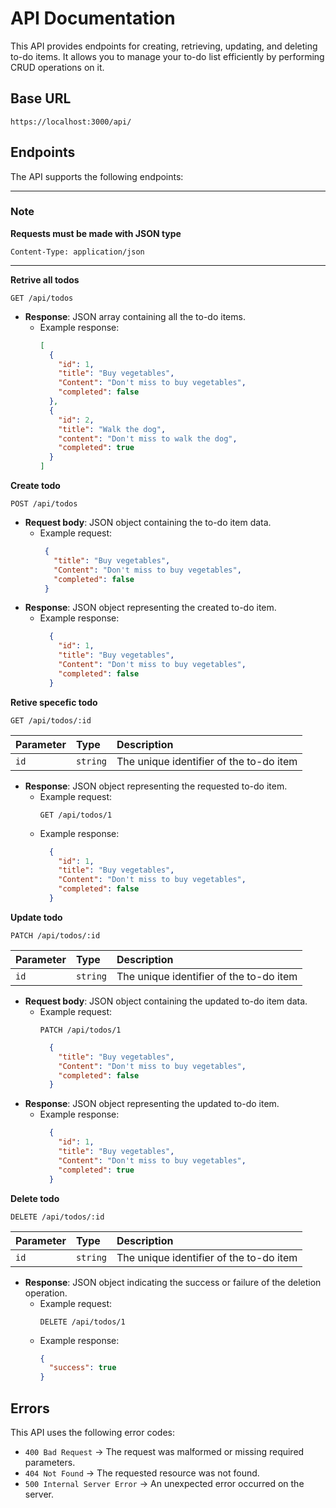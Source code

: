 # API Documentation

This API provides endpoints for creating, retrieving, updating, and deleting to-do items. It allows you to manage your to-do list efficiently by performing CRUD operations on it.

## Base URL

```
https://localhost:3000/api/
```

## Endpoints

The API supports the following endpoints:

---

### Note

**Requests must be made with JSON type**

```
Content-Type: application/json
```

---

**Retrive all todos**

```HTTP
GET /api/todos
```

- **Response**: JSON array containing all the to-do items.
  - Example response:
    ```JSON
    [
      {
        "id": 1,
        "title": "Buy vegetables",
        "Content": "Don't miss to buy vegetables",
        "completed": false
      },
      {
        "id": 2,
        "title": "Walk the dog",
        "content": "Don't miss to walk the dog",
        "completed": true
      }
    ]
    ```

**Create todo**

```HTTP
POST /api/todos
```

- **Request body**: JSON object containing the to-do item data.
  - Example request:
    ```JSON
     {
       "title": "Buy vegetables",
       "Content": "Don't miss to buy vegetables",
       "completed": false
     }
    ```
- **Response**: JSON object representing the created to-do item.
  - Example response:
    ```JSON
      {
        "id": 1,
        "title": "Buy vegetables",
        "Content": "Don't miss to buy vegetables",
        "completed": false
      }
    ```

**Retive specefic todo**

```HTTP
GET /api/todos/:id
```

| Parameter | Type     | Description                             |
| :-------- | :------- | :-------------------------------------- |
| `id`      | `string` | The unique identifier of the to-do item |

- **Response**: JSON object representing the requested to-do item.
  - Example request:
    ```HTTP
    GET /api/todos/1
    ```
  - Example response:
    ```JSON
      {
        "id": 1,
        "title": "Buy vegetables",
        "Content": "Don't miss to buy vegetables",
        "completed": false
      }
    ```

**Update todo**

```HTTP
PATCH /api/todos/:id
```

| Parameter | Type     | Description                             |
| :-------- | :------- | :-------------------------------------- |
| `id`      | `string` | The unique identifier of the to-do item |

- **Request body**: JSON object containing the updated to-do item data.
  - Example request:
    ```HTTP
    PATCH /api/todos/1
    ```
    ```JSON
      {
        "title": "Buy vegetables",
        "Content": "Don't miss to buy vegetables",
        "completed": false
      }
    ```
- **Response**: JSON object representing the updated to-do item.
  - Example response:
    ```JSON
      {
        "id": 1,
        "title": "Buy vegetables",
        "Content": "Don't miss to buy vegetables",
        "completed": true
      }
    ```

**Delete todo**

```HTTP
DELETE /api/todos/:id
```

| Parameter | Type     | Description                             |
| :-------- | :------- | :-------------------------------------- |
| `id`      | `string` | The unique identifier of the to-do item |

- **Response**: JSON object indicating the success or failure of the deletion operation.
  - Example request:
    ```HTTP
    DELETE /api/todos/1
    ```
  - Example response:
    ```JSON
    {
      "success": true
    }
    ```

## Errors

This API uses the following error codes:

- `400 Bad Request` &rarr; The request was malformed or missing required parameters.
- `404 Not Found` &rarr; The requested resource was not found.
- `500 Internal Server Error` &rarr; An unexpected error occurred on the server.
